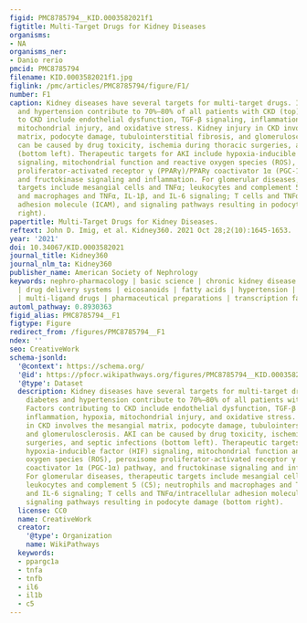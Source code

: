 ```yaml
---
figid: PMC8785794__KID.0003582021f1
figtitle: Multi-Target Drugs for Kidney Diseases
organisms:
- NA
organisms_ner:
- Danio rerio
pmcid: PMC8785794
filename: KID.0003582021f1.jpg
figlink: /pmc/articles/PMC8785794/figure/F1/
number: F1
caption: Kidney diseases have several targets for multi-target drugs. In CKD, diabetes
  and hypertension contribute to 70%–80% of all patients with CKD (top). Factors contributing
  to CKD include endothelial dysfunction, TGF-β signaling, inflammation, hypoxia,
  mitochondrial injury, and oxidative stress. Kidney injury in CKD involves the mesangial
  matrix, podocyte damage, tubulointerstitial fibrosis, and glomerulosclerosis. AKI
  can be caused by drug toxicity, ischemia during thoracic surgeries, and septic infections
  (bottom left). Therapeutic targets for AKI include hypoxia-inducible factor (HIF)
  signaling, mitochondrial function and reactive oxygen species (ROS), peroxisome
  proliferator-activated receptor γ (PPARγ)/PPARγ coactivator 1α (PGC-1α) pathway,
  and fructokinase signaling and inflammation. For glomerular diseases, therapeutic
  targets include mesangial cells and TNFα; leukocytes and complement 5 (C5); neutrophils
  and macrophages and TNFα, IL-1β, and IL-6 signaling; T cells and TNFα/intracellular
  adhesion molecule (ICAM), and signaling pathways resulting in podocyte damage (bottom
  right).
papertitle: Multi-Target Drugs for Kidney Diseases.
reftext: John D. Imig, et al. Kidney360. 2021 Oct 28;2(10):1645-1653.
year: '2021'
doi: 10.34067/KID.0003582021
journal_title: Kidney360
journal_nlm_ta: Kidney360
publisher_name: American Society of Nephrology
keywords: nephro-pharmacology | basic science | chronic kidney disease | diabetes
  | drug delivery systems | eicosanoids | fatty acids | hypertension | kidney diseases
  | multi-ligand drugs | pharmaceutical preparations | transcription factors
automl_pathway: 0.8930363
figid_alias: PMC8785794__F1
figtype: Figure
redirect_from: /figures/PMC8785794__F1
ndex: ''
seo: CreativeWork
schema-jsonld:
  '@context': https://schema.org/
  '@id': https://pfocr.wikipathways.org/figures/PMC8785794__KID.0003582021f1.html
  '@type': Dataset
  description: Kidney diseases have several targets for multi-target drugs. In CKD,
    diabetes and hypertension contribute to 70%–80% of all patients with CKD (top).
    Factors contributing to CKD include endothelial dysfunction, TGF-β signaling,
    inflammation, hypoxia, mitochondrial injury, and oxidative stress. Kidney injury
    in CKD involves the mesangial matrix, podocyte damage, tubulointerstitial fibrosis,
    and glomerulosclerosis. AKI can be caused by drug toxicity, ischemia during thoracic
    surgeries, and septic infections (bottom left). Therapeutic targets for AKI include
    hypoxia-inducible factor (HIF) signaling, mitochondrial function and reactive
    oxygen species (ROS), peroxisome proliferator-activated receptor γ (PPARγ)/PPARγ
    coactivator 1α (PGC-1α) pathway, and fructokinase signaling and inflammation.
    For glomerular diseases, therapeutic targets include mesangial cells and TNFα;
    leukocytes and complement 5 (C5); neutrophils and macrophages and TNFα, IL-1β,
    and IL-6 signaling; T cells and TNFα/intracellular adhesion molecule (ICAM), and
    signaling pathways resulting in podocyte damage (bottom right).
  license: CC0
  name: CreativeWork
  creator:
    '@type': Organization
    name: WikiPathways
  keywords:
  - ppargc1a
  - tnfa
  - tnfb
  - il6
  - il1b
  - c5
---
```

